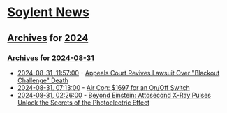 # [Soylent News](../../../README.md)

## [Archives](../../index.md) for [2024](../index.md)

### [Archives](../../index.md) for [2024-08-31](index.md)

* [2024-08-31, 11:57:00](https://soylentnews.org/article.pl?sid=24/08/30/1428239&from=rss) - [Appeals Court Revives Lawsuit Over \"Blackout Challenge\" Death](https://soylentnews.org/article.pl?sid=24/08/30/1428239&from=rss)
* [2024-08-31, 07:13:00](https://soylentnews.org/article.pl?sid=24/08/30/048213&from=rss) - [Air Con: $1697 for an On/Off Switch](https://soylentnews.org/article.pl?sid=24/08/30/048213&from=rss)
* [2024-08-31, 02:26:00](https://soylentnews.org/article.pl?sid=24/08/29/2317232&from=rss) - [Beyond Einstein: Attosecond X-Ray Pulses Unlock the Secrets of the Photoelectric Effect](https://soylentnews.org/article.pl?sid=24/08/29/2317232&from=rss)
